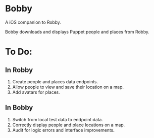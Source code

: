 # Bobby

A iOS companion to Robby.

Bobby downloads and displays Puppet people and places from Robby.  

# To Do:

## In Robby

1. Create people and places data endpoints.
2. Allow people to view and save their location on a map.
3. Add avatars for places.

## In Bobby

1. Switch from local test data to endpoint data.
2. Correctly display people and place locations on a map.
3. Audit for logic errors and interface improvements.
